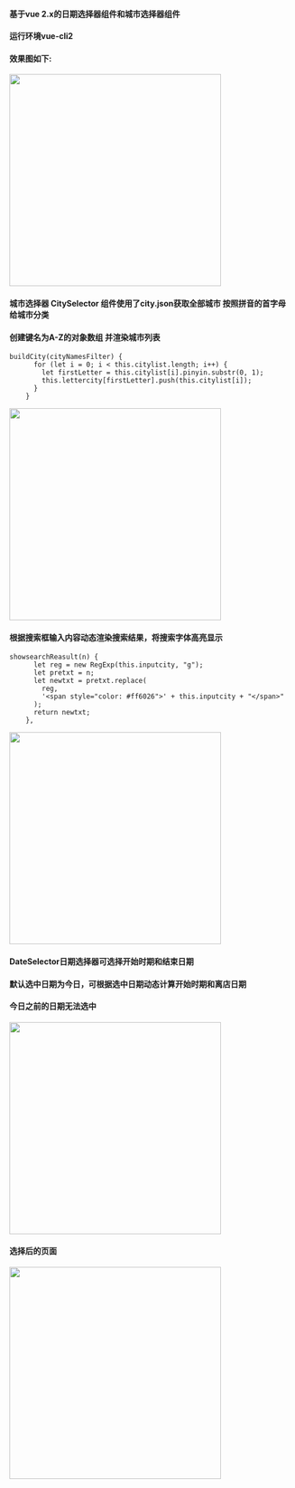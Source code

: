 #### 基于vue 2.x的日期选择器组件和城市选择器组件
#### 运行环境vue-cli2

#### 效果图如下:
<img width="375" src="https://github.com/angellfzhong/vue-date-selector/blob/master/img/1.png"/>

#### 城市选择器 CitySelector 组件使用了city.json获取全部城市 按照拼音的首字母给城市分类
#### 创建键名为A-Z的对象数组 并渲染城市列表

```
buildCity(cityNamesFilter) {
      for (let i = 0; i < this.citylist.length; i++) {
        let firstLetter = this.citylist[i].pinyin.substr(0, 1);
        this.lettercity[firstLetter].push(this.citylist[i]);
      }
    }
```

<img width="375" src="https://github.com/angellfzhong/vue-date-selector/blob/master/img/2.png"/>

#### 根据搜索框输入内容动态渲染搜索结果，将搜索字体高亮显示

```
showsearchReasult(n) {
      let reg = new RegExp(this.inputcity, "g");
      let pretxt = n;
      let newtxt = pretxt.replace(
        reg,
        '<span style="color: #ff6026">' + this.inputcity + "</span>"
      );
      return newtxt;
    },
```
<img width="375" src="https://github.com/angellfzhong/vue-date-selector/blob/master/img/3.png"/>

#### DateSelector日期选择器可选择开始时期和结束日期
#### 默认选中日期为今日，可根据选中日期动态计算开始时期和离店日期
#### 今日之前的日期无法选中
<img width="375" src="https://github.com/angellfzhong/vue-date-selector/blob/master/img/4.png"/>

#### 选择后的页面
<img width="375" src="https://github.com/angellfzhong/vue-date-selector/blob/master/img/5.png"/>

